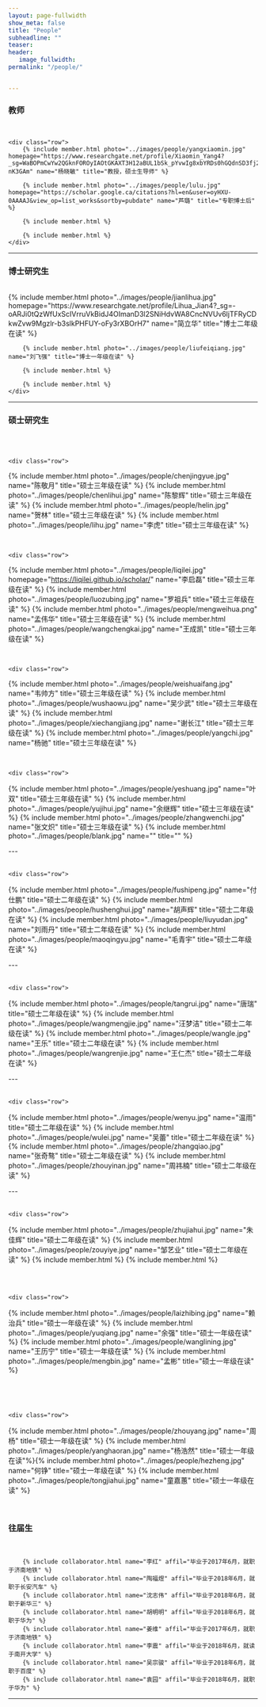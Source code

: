 ```yaml
---
layout: page-fullwidth
show_meta: false
title: "People"
subheadline: ""
teaser: 
header:
   image_fullwidth: 
permalink: "/people/"


---
```




<div class="row">
	<div class="row">
		<h3>教师</h3>
		<br/>
	</div>

	<div class="row">
		{% include member.html photo="../images/people/yangxiaomin.jpg" homepage="https://www.researchgate.net/profile/Xiaomin_Yang4?_sg=WaBOPmCwYw2QGknFOROyIAOtGKAXT3H12aBUL1bSk_pYvwIg8xbYRDs0hGQdnSD3fj2x64VBcsbBDBnKP-nK3GAm" name="杨晓敏" title="教授，硕士生导师" %}
		
		{% include member.html photo="../images/people/lulu.jpg" homepage="https://scholar.google.ca/citations?hl=en&user=oyHXU-0AAAAJ&view_op=list_works&sortby=pubdate" name="芦璐" title="专职博士后" %}
		
		{% include member.html %}
		
		{% include member.html %}
	</div>

</div>

---


<div class="row">
	<div class="row">
		<h3 class="medium-12">博士研究生</h3>
		<br/>
	</div>
	<div class="row">
		{% include member.html photo="../images/people/jianlihua.jpg" homepage="https://www.researchgate.net/profile/Lihua_Jian4?_sg=-oARJi0tQzWfUxScIVrruVkBidJ4OImanD3l2SNiHdvWA8CncNVUv6ljTFRyCDkwZvw9Mgzlr-b3slkPHFUY-oFy3rXBOrH7" name="简立华" title="博士二年级在读" %}

		{% include member.html photo="../images/people/liufeiqiang.jpg" name="刘飞强" title="博士一年级在读" %}
		
		{% include member.html %}
		
		{% include member.html %}
	</div>
</div>

---

<div class="row">
	<div class="row">
		<h3 class="medium-12">硕士研究生</h3>
		<br/>
	</div>
<div class="row">
	<div class="row">
		<br/>
	</div>

	<div class="row">

{% include member.html photo="../images/people/chenjingyue.jpg" name="陈敬月" title="硕士三年级在读" %}
{% include member.html photo="../images/people/chenlihui.jpg" name="陈黎辉" title="硕士三年级在读" %}
{% include member.html photo="../images/people/helin.jpg" name="贺林" title="硕士三年级在读" %}
{% include member.html photo="../images/people/lihu.jpg" name="李虎" title="硕士三年级在读" %}
	</div>
</div>



<div class="row">
	<div class="row">
		<br/>
	</div>

	<div class="row">
{% include member.html photo="../images/people/liqilei.jpg" homepage="https://liqilei.github.io/scholar/" name="李启磊" title="硕士三年级在读" %}
{% include member.html photo="../images/people/luozubing.jpg" name="罗祖兵" title="硕士三年级在读" %}
{% include member.html photo="../images/people/mengweihua.png" name="孟伟华" title="硕士三年级在读" %}
{% include member.html photo="../images/people/wangchengkai.jpg" name="王成凯" title="硕士三年级在读" %}
	</div>
</div>



<div class="row">
	<div class="row">
		<br/>
	</div>

	<div class="row">
{% include member.html photo="../images/people/weishuaifang.jpg" name="韦帅方" title="硕士三年级在读" %}
{% include member.html photo="../images/people/wushaowu.jpg" name="吴少武" title="硕士三年级在读" %}
{% include member.html photo="../images/people/xiechangjiang.jpg" name="谢长江" title="硕士三年级在读" %}
{% include member.html photo="../images/people/yangchi.jpg" name="杨驰" title="硕士三年级在读" %}
	</div>
</div>



<div class="row">
	<div class="row">
		<br/>
	</div>

	<div class="row">
{% include member.html photo="../images/people/yeshuang.jpg" name="叶双" title="硕士三年级在读" %}
{% include member.html photo="../images/people/yujihui.jpg" name="余继辉" title="硕士三年级在读" %}
{% include member.html photo="../images/people/zhangwenchi.jpg" name="张文炽" title="硕士三年级在读" %}
{% include member.html photo="../images/people/blank.jpg" name="" title="" %}
	</div>

</div>
---

<div class="row">
	<div class="row">
		<br/>
	</div>

	<div class="row">
{% include member.html photo="../images/people/fushipeng.jpg" name="付仕鹏" title="硕士二年级在读" %}
{% include member.html photo="../images/people/hushenghui.jpg" name="胡声辉" title="硕士二年级在读" %}
{% include member.html photo="../images/people/liuyudan.jpg" name="刘雨丹" title="硕士二年级在读" %}
{% include member.html photo="../images/people/maoqingyu.jpg" name="毛青宇" title="硕士二年级在读" %}
	</div>

</div>
---

<div class="row">
	<div class="row">
		<br/>
	</div>

	<div class="row">
{% include member.html photo="../images/people/tangrui.jpg" name="唐瑞" title="硕士二年级在读" %}
{% include member.html photo="../images/people/wangmengjie.jpg" name="汪梦洁" title="硕士二年级在读" %}
{% include member.html photo="../images/people/wangle.jpg" name="王乐" title="硕士二年级在读" %}
{% include member.html photo="../images/people/wangrenjie.jpg" name="王仁杰" title="硕士二年级在读" %}
	</div>

</div>
---

<div class="row">
	<div class="row">
		<br/>
	</div>

	<div class="row">
{% include member.html photo="../images/people/wenyu.jpg" name="温雨" title="硕士二年级在读" %}
{% include member.html photo="../images/people/wulei.jpg" name="吴蕾" title="硕士二年级在读" %}
{% include member.html photo="../images/people/zhangqiao.jpg" name="张奇骜" title="硕士二年级在读" %}
{% include member.html photo="../images/people/zhouyinan.jpg" name="周祎楠" title="硕士二年级在读" %}
	</div>

</div>
---
<div class="row">
	<div class="row">
		<br/>
	</div>

	<div class="row">
{% include member.html photo="../images/people/zhujiahui.jpg" name="朱佳辉" title="硕士二年级在读" %}
{% include member.html photo="../images/people/zouyiye.jpg" name="邹艺业" title="硕士二年级在读" %}
		{% include member.html %}
		{% include member.html %}
	</div>

## </div>



<div class="row">
	<div class="row">
		<br/>
	</div>

```
<div class="row">
```

{% include member.html photo="../images/people/laizhibing.jpg" name="赖治兵" title="硕士一年级在读" %}
{% include member.html photo="../images/people/yuqiang.jpg" name="余强" title="硕士一年级在读" %}
{% include member.html photo="../images/people/wanglining.jpg" name="王历宁" title="硕士一年级在读" %}
{% include member.html  photo="../images/people/mengbin.jpg" name="孟彬" title="硕士一年级在读" %}

​	</div>

<div class="row">
	<div class="row">
		<br/>
	</div>

```
<div class="row">
```

{% include member.html photo="../images/people/zhouyang.jpg" name="周杨" title="硕士一年级在读" %}
{% include member.html photo="../images/people/yanghaoran.jpg" name="杨浩然" title="硕士一年级在读"%}{% include member.html photo="../images/people/hezheng.jpg" name="何铮" title="硕士一年级在读" %}
{% include member.html  photo="../images/people/tongjiahui.jpg" name="童嘉蕙" title="硕士一年级在读" %}

​	</div>





<div class="row">
	<div class="row">
		<h3 class="medium-12">往届生</h3>
		<br/>
	</div>

		{% include collaborator.html name="李红" affil="毕业于2017年6月，就职于济南地铁" %}
		{% include collaborator.html name="陶福煜" affil="毕业于2018年6月，就职于长安汽车" %}
		{% include collaborator.html name="沈志伟" affil="毕业于2018年6月，就职于新华三" %}
		{% include collaborator.html name="胡明明" affil="毕业于2018年6月，就职于华为" %}
		{% include collaborator.html name="姜维" affil="毕业于2017年6月，就职于济南地铁" %}
		{% include collaborator.html name="李震" affil="毕业于2018年6月，就读于南开大学" %}
		{% include collaborator.html name="吴宗骏" affil="毕业于2018年6月，就职于百度" %}
		{% include collaborator.html name="袁园" affil="毕业于2018年6月，就职于华为" %}
</div>

---

